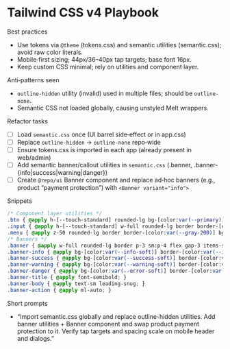# Tailwind CSS v4 Playbook

Best practices
- Use tokens via `@theme` (tokens.css) and semantic utilities (semantic.css); avoid raw color literals.
- Mobile‑first sizing; 44px/36–40px tap targets; base font 16px.
- Keep custom CSS minimal; rely on utilities and component layer.

Anti‑patterns seen
- `outline-hidden` utility (invalid) used in multiple files; should be `outline-none`.
- Semantic CSS not loaded globally, causing unstyled Melt wrappers.

Refactor tasks
- [ ] Load `semantic.css` once (UI barrel side‑effect or in app.css)
- [ ] Replace `outline-hidden` → `outline-none` repo‑wide
- [ ] Ensure tokens.css is imported in each app (already present in web/admin)
 - [ ] Add semantic banner/callout utilities in `semantic.css` (.banner, .banner-{info|success|warning|danger})
 - [ ] Create `@repo/ui` Banner component and replace ad‑hoc banners (e.g., product “payment protection”) with `<Banner variant="info">`

Snippets
```css
/* Component layer utilities */
.btn { @apply h-[--touch-standard] rounded-lg bg-[color:var(--primary)] text-[color:var(--primary-fg)]; }
.input { @apply h-[--touch-standard] w-full rounded-lg border border-[color:var(--gray-200)]; }
.menu { @apply z-50 rounded-lg border border-[color:var(--gray-200)] bg-[color:var(--bg)] p-1 shadow-lg; }
/* Banners */
.banner { @apply w-full rounded-lg border p-3 sm:p-4 flex gap-3 items-start; }
.banner-info { @apply bg-[color:var(--info-soft)] border-[color:var(--info)] text-[color:var(--info-text)]; }
.banner-success { @apply bg-[color:var(--success-soft)] border-[color:var(--success)] text-[color:var(--success-text)]; }
.banner-warning { @apply bg-[color:var(--warning-soft)] border-[color:var(--warning)] text-[color:var(--warning-text)]; }
.banner-danger { @apply bg-[color:var(--error-soft)] border-[color:var(--error)] text-[color:var(--error-text)]; }
.banner-title { @apply font-semibold; }
.banner-body { @apply text-sm leading-snug; }
.banner-action { @apply ml-auto; }
```

Short prompts
- “Import semantic.css globally and replace outline-hidden utilities. Add banner utilities + Banner component and swap product payment protection to it. Verify tap targets and spacing scale on mobile header and dialogs.”
